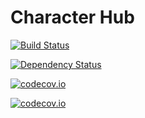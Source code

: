 # Character Hub

[![Build Status](https://travis-ci.org/Michal-Stempkowski/character_hub.svg?branch=master)](https://travis-ci.org/Michal-Stempkowski/character_hub)

[![Dependency Status](https://www.versioneye.com/user/projects/571bc3b1fcd19a0045441d15/badge.svg?style=flat)](https://www.versioneye.com/user/projects/571bc3b1fcd19a0045441d15)

[![codecov.io](https://codecov.io/github/Michal-Stempkowski/character_hub/coverage.svg?branch=master)](https://codecov.io/github/Michal-Stempkowski/character_hub?branch=master)

[![codecov.io](https://codecov.io/github/Michal-Stempkowski/character_hub/coverage.svg?branch=master)](https://codecov.io/github/Michal-Stempkowski/character_hub?branch=master)
